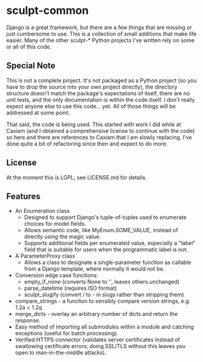 sculpt-common
=============

Django is a great framework, but there are a few things that are missing or just cumbersome to use. This is a collection of small additions that make life easier. Many of the other sculpt-* Python projects I've written rely on some or all of this code.

Special Note
------------

This is not a complete project. It's not packaged as a Python project (so you have to drop the source into your own project directly), the directory structure doesn't match the package's expectations of itself, there are no unit tests, and the only documentation is within the code itself. I don't really expect anyone else to use this code... yet. All of those things will be addressed at some point.

That said, the code _is_ being used. This started with work I did while at Caxiam (and I obtained a comprehensive license to continue with the code) so here and there are references to Caxiam that I am slowly replacing. I've done quite a bit of refactoring since then and expect to do more.

License
-------

At the moment this is LGPL; see LICENSE.md for details.

Features
--------

* An Enumeration class
    * Designed to support Django's tuple-of-tuples used to enumerate choices for model fields.
    * Allows semantic code, like MyEnum.SOME_VALUE, instead of directly using the magic value.
    * Supports additional fields per enumerated value, especially a "label" field that is suitable for users when the programmatic label is not.
* A ParameterProxy class
    * Allows a class to designate a single-parameter function as callable from a Django template, where normally it would not be.
* Conversion edge case functions:
    * empty_if_none (converts None to '', leaves others unchanged)
    * parse_datetime (requires ISO format)
    * sculpt_slugify (convert / to - in slugs rather than stripping them)
* compare_strings - a function to sensibly compare version strings, e.g. 1.2a < 1.2q
* merge_dicts - overlay an arbitrary number of dicts and return the response.
* Easy method of importing all submodules within a module and catching exceptions (useful for batch processing).
* Verified HTTPS connector (validates server certificates instead of swallowing certificate errors; doing SSL/TLS without this leaves you open to man-in-the-middle attacks).
